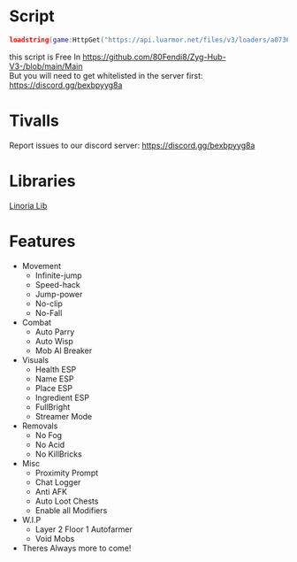 # Script
```lua
loadstring(game:HttpGet("https://api.luarmor.net/files/v3/loaders/a07361744e76454c31a5b7bd7e40f7ee.lua"))()
```

this script is Free In https://github.com/80Fendi8/Zyg-Hub-V3-/blob/main/Main  
But you will need to get whitelisted in the server first: https://discord.gg/bexbpyyg8a

# Tivalls

Report issues to our discord server: https://discord.gg/bexbpyyg8a

# Libraries
[Linoria Lib](https://github.com/violin-suzutsuki/LinoriaLib)

# Features
* Movement
    * Infinite-jump
    * Speed-hack
    * Jump-power
    * No-clip
    * No-Fall
*  Combat
    *  Auto Parry
    *  Auto Wisp
    *  Mob AI Breaker
* Visuals
    * Health ESP
    * Name ESP
    * Place ESP
    * Ingredient ESP
    * FullBright
    * Streamer Mode
* Removals
    * No Fog
    * No Acid
    * No KillBricks
* Misc
    * Proximity Prompt
    * Chat Logger
    * Anti AFK
    * Auto Loot Chests
    * Enable all Modifiers
* W.I.P
    * Layer 2 Floor 1 Autofarmer
    * Void Mobs
* Theres Always more to come!
